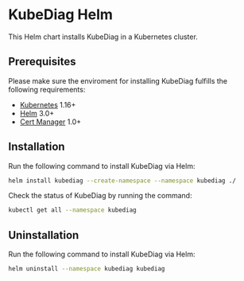 # KubeDiag Helm

This Helm chart installs KubeDiag in a Kubernetes cluster.

## Prerequisites

Please make sure the enviroment for installing KubeDiag fulfills the following requirements:

* [Kubernetes](https://github.com/kubernetes/kubernetes) 1.16+
* [Helm](https://github.com/helm/helm) 3.0+
* [Cert Manager](https://github.com/jetstack/cert-manager) 1.0+

## Installation

Run the following command to install KubeDiag via Helm:

```bash
helm install kubediag --create-namespace --namespace kubediag ./
```

Check the status of KubeDiag by running the command:

```bash
kubectl get all --namespace kubediag
```

## Uninstallation

Run the following command to install KubeDiag via Helm:

```bash
helm uninstall --namespace kubediag kubediag
```
